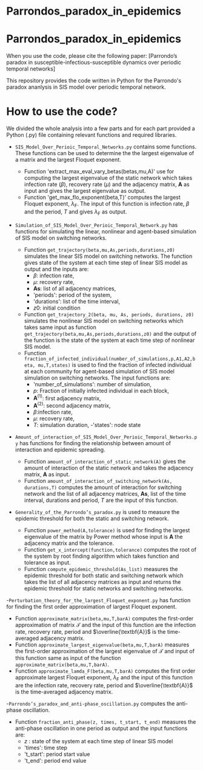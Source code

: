 # Parrondos_paradox_in_epidemics
# Parrondos_paradox_in_epidemics

When you use the code, please cite the following  paper:
[Parrondo’s paradox in susceptible-infectious-susceptible dynamics over periodic temporal networks]


This repository provides the code written in Python for the Parrondo's paradox ananlysis in SIS model over periodic temporal network.


# How to use the code?
We divided the whole analysis into a few parts and for each part provided a Python (.py) file containing relevant functions and required libraries. 

- `SIS_Model_Over_Perioic_Temporal_Networks.py` contains  some functions. These functions can be used to determine the the largest eigenvalue of a matrix and the largest Floquet exponent. 

    - Function 'extract_max_eval_vary_betas(betas,mu,A)'  use for computing the largest eigenvalue of the static network which takes infection rate ($\beta$), recovery rate ($\mu$) and the adjacency matrix, $\textbf{A}$ as input and gives the largest eigenvalue as output. 
    - Function 'get_max_flo_exponent(beta,T)'  computes  the largest Floquet exponent, $\lambda_{\text{F}}$. The input of this function is infection rate, $\beta$ and the period, $T$ and gives $\lambda_{\text{F}}$ as output. 
    
    
- `Simulation_of_SIS_Model_Over_Perioic_Temporal_Network.py` has functions  for simulating the linear, nonlinear and agent-based simulation of SIS model on switching networks. 
    - Function `get_trajectory(beta,mu,As,periods,durations,z0)` simulates the linear SIS model on switching networks. The function gives state of the system at each time step of linear SIS model as output and the inputs are:
        - $\beta$: infection rate,
        - $\mu$: recovery rate,
        - $\textbf{As}$: list of all adjacency matrices,
        - 'periods': period of the system,
        - 'durations': list of the time interval,
        - $z0$: initial condition  
    - Function `get_trajectory_2(beta, mu, As, periods, durations, z0)` simulates the nonlinear SIS model on switching networks which takes same input as function `get_trajectory(beta,mu,As,periods,durations,z0)` and the output of the function is the state of the system at each time step of nonlinear SIS model.
    - Function  `fraction_of_infected_individual(number_of_simulations,p,A1,A2,beta, mu,T,states)` is used to find the fraction of infected individual at each community for agent-based simulation of SIS model simulation on switching networks. The input functions are:
        - 'number_of_simulations': number of simulation, 
       -  $p$: Fraction of initially infected individual in each block,
       -  $\textbf{A}^{(1)}$: first adjacency  matrix, 
       -  $\textbf{A}^{(2)}$: second adjacency  matrix,
        - $\beta$:infection rate,
       - $\mu$: recovery rate,
       - $T$: simulation duration,
         -'states':  node state   
  
- `Amount_of_interaction_of_SIS_Model_Over_Perioic_Temporal_Networks.py` has functions for finding the relationship between amount of interaction and epidemic spreading. 
    - Function `amount_of_interaction_of_static_network(A)` gives the amount of interaction of the static network and takes the adjacency matrix, $\textbf{A}$ as input.
    - Function `amount_of_interaction_of_switching_network(As, durations,T)` computes the amount of interaction for  switching  network and the list of all adjacency matrices, $\textbf{As}$, list of the time interval, durations and period, $T$ are the input of this function. 
    
- `Generality_of_the_Parrondo’s_paradox.py` is used to measure the epidemic threshold for both the static and switching network. 
    - Function `power_method(A,tolerance)` is used for finding the largest eigenvalue of the matrix by Power method whose input is $\textbf{A}$ the adjacency matrix and the tolerance.
    - Function `get_x_intercept(function,tolerance)` computes the root of the system by root finding algorithm which takes function and tolerance as input.
    - Function `compute_epidemic_threshold(As_list)` measures the epidemic threshold for both static and switching network which takes the list of all adjacency matrices as input and returns the epidemic threshold for static networks and switching networks.
    
-`Perturbation_theory_for_the_largest_Floquet_exponent.py`  has function for finding the first order approximation of largest Floquet exponent. 
  - Function `approximate_matrix(beta,mu,T,barA)` computes the first-order approximation of  matrix $\mathcal{T}$ and the input of this function are the infection rate, recovery rate, period and $\overline{\textbf{A}}$ is the time-averaged adjacency matrix.
  - Function `approximate_largest_eigenvalue(beta,mu,T,barA)` measures the first-order approximation of the largest eigenvalue of $\mathcal{T}$ and input of this function same as input of the function  `approximate_matrix(beta,mu,T,barA)`.
  - Function `approximate_lamda_F(beta,mu,T,barA)` computes the first order approximate largest Floquet exponent,  $\lambda_{\text{F}}$ and the input of this function are the infection rate, recovery rate, period and $\overline{\textbf{A}}$ is the time-averaged adjacency matrix.

-`Parrondo’s_paradox_and_anti-phase_oscillation.py`  computes the anti-phase oscillation.
   - Function `fraction_anti_phase(z, times, t_start, t_end)` measures the anti-phase oscillation in one period as output and  the input functions are:
      - $z$ : state of the system at each time step of linear SIS model
      - 'times': time step
      - 't_start': period start value
      - 't_end': period end value
   
       

               
    
    
    
